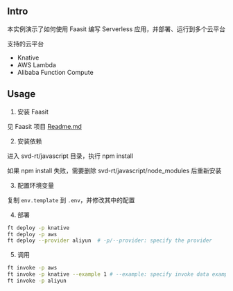 

## Intro

本实例演示了如何使用 Faasit 编写 Serverless 应用，并部署、运行到多个云平台

支持的云平台

- Knative
- AWS Lambda
- Alibaba Function Compute

## Usage

1. 安装 Faasit

见 Faasit 项目 [Readme.md](https://github.com/brody715/faasit/tree/main)

2. 安装依赖

进入 svd-rt/javascript 目录，执行 npm install

如果 npm install 失败，需要删除 svd-rt/javascript/node_modules 后重新安装

3. 配置环境变量

复制 `env.template` 到 `.env`，并修改其中的配置

4. 部署

```bash
ft deploy -p knative
ft deploy -p aws
ft deploy --provider aliyun  # -p/--provider: specify the provider
```

5. 调用

```bash
ft invoke -p aws
ft invoke -p knative --example 1 # --example: specify invoke data example, default example=0
ft invoke -p aliyun
```
